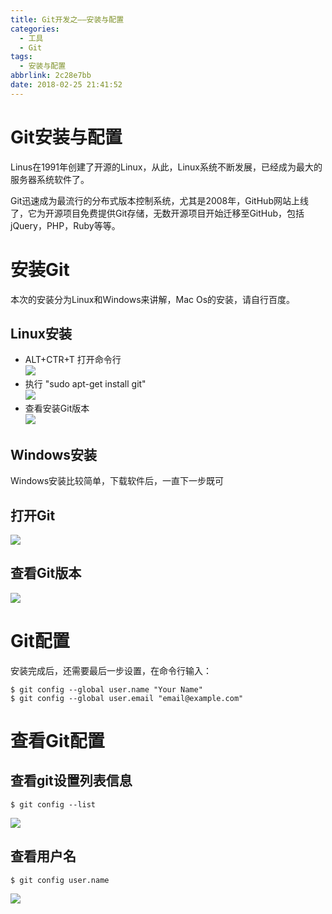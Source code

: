 ```yaml
---
title: Git开发之——安装与配置
categories:
  - 工具
  - Git
tags:
  - 安装与配置
abbrlink: 2c28e7bb
date: 2018-02-25 21:41:52
---
```

# Git安装与配置  
Linus在1991年创建了开源的Linux，从此，Linux系统不断发展，已经成为最大的服务器系统软件了。  

Git迅速成为最流行的分布式版本控制系统，尤其是2008年，GitHub网站上线了，它为开源项目免费提供Git存储，无数开源项目开始迁移至GitHub，包括jQuery，PHP，Ruby等等。  


<!--more-->  

# 安装Git
本次的安装分为Linux和Windows来讲解，Mac Os的安装，请自行百度。  

## Linux安装

- ALT+CTR+T 打开命令行  
![][1]  
- 执行 "sudo apt-get install git"  
![][2]
- 查看安装Git版本  
![][3]

## Windows安装 
Windows安装比较简单，下载软件后，一直下一步既可   
##  打开Git
![][4]
## 查看Git版本 
![][5]


# Git配置 

安装完成后，还需要最后一步设置，在命令行输入：  

	$ git config --global user.name "Your Name"
	$ git config --global user.email "email@example.com"  

# 查看Git配置 

## 查看git设置列表信息  

	$ git config --list   
![][6]
## 查看用户名  

	$ git config user.name    
![][7]



[1]: https://raw.githubusercontent.com/PGzxc/images/master/blog-images/git-install%20.png
[2]: https://raw.githubusercontent.com/PGzxc/images/master/blog-images/git-install%20-process.png
[3]: https://raw.githubusercontent.com/PGzxc/images/master/blog-images/git-install%20-version.png
[4]: https://raw.githubusercontent.com/PGzxc/images/master/blog-images/git-win-sear.png
[5]: https://raw.githubusercontent.com/PGzxc/images/master/blog-images/git-win-version.png
[6]: https://raw.githubusercontent.com/PGzxc/images/master/blog-images/git-config-list.png
[7]: https://raw.githubusercontent.com/PGzxc/images/master/blog-images/git-config-username.png